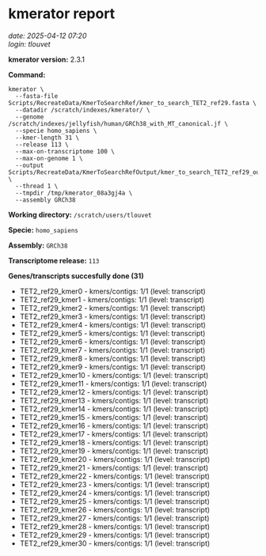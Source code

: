 # kmerator report
*date: 2025-04-12 07:20*  
*login: tlouvet*

**kmerator version:** 2.3.1

**Command:**

```
kmerator \
  --fasta-file Scripts/RecreateData/KmerToSearchRef/kmer_to_search_TET2_ref29.fasta \
  --datadir /scratch/indexes/kmerator/ \
  --genome /scratch/indexes/jellyfish/human/GRCh38_with_MT_canonical.jf \
  --specie homo_sapiens \
  --kmer-length 31 \
  --release 113 \
  --max-on-transcriptome 100 \
  --max-on-genome 1 \
  --output Scripts/RecreateData/KmerToSearchRefOutput/kmer_to_search_TET2_ref29_output \
  --thread 1 \
  --tmpdir /tmp/kmerator_08a3gj4a \
  --assembly GRCh38
```

**Working directory:** `/scratch/users/tlouvet`

**Specie:** `homo_sapiens`

**Assembly:** `GRCh38`

**Transcriptome release:** `113`

**Genes/transcripts succesfully done (31)**

- TET2_ref29_kmer0 - kmers/contigs: 1/1 (level: transcript)
- TET2_ref29_kmer1 - kmers/contigs: 1/1 (level: transcript)
- TET2_ref29_kmer2 - kmers/contigs: 1/1 (level: transcript)
- TET2_ref29_kmer3 - kmers/contigs: 1/1 (level: transcript)
- TET2_ref29_kmer4 - kmers/contigs: 1/1 (level: transcript)
- TET2_ref29_kmer5 - kmers/contigs: 1/1 (level: transcript)
- TET2_ref29_kmer6 - kmers/contigs: 1/1 (level: transcript)
- TET2_ref29_kmer7 - kmers/contigs: 1/1 (level: transcript)
- TET2_ref29_kmer8 - kmers/contigs: 1/1 (level: transcript)
- TET2_ref29_kmer9 - kmers/contigs: 1/1 (level: transcript)
- TET2_ref29_kmer10 - kmers/contigs: 1/1 (level: transcript)
- TET2_ref29_kmer11 - kmers/contigs: 1/1 (level: transcript)
- TET2_ref29_kmer12 - kmers/contigs: 1/1 (level: transcript)
- TET2_ref29_kmer13 - kmers/contigs: 1/1 (level: transcript)
- TET2_ref29_kmer14 - kmers/contigs: 1/1 (level: transcript)
- TET2_ref29_kmer15 - kmers/contigs: 1/1 (level: transcript)
- TET2_ref29_kmer16 - kmers/contigs: 1/1 (level: transcript)
- TET2_ref29_kmer17 - kmers/contigs: 1/1 (level: transcript)
- TET2_ref29_kmer18 - kmers/contigs: 1/1 (level: transcript)
- TET2_ref29_kmer19 - kmers/contigs: 1/1 (level: transcript)
- TET2_ref29_kmer20 - kmers/contigs: 1/1 (level: transcript)
- TET2_ref29_kmer21 - kmers/contigs: 1/1 (level: transcript)
- TET2_ref29_kmer22 - kmers/contigs: 1/1 (level: transcript)
- TET2_ref29_kmer23 - kmers/contigs: 1/1 (level: transcript)
- TET2_ref29_kmer24 - kmers/contigs: 1/1 (level: transcript)
- TET2_ref29_kmer25 - kmers/contigs: 1/1 (level: transcript)
- TET2_ref29_kmer26 - kmers/contigs: 1/1 (level: transcript)
- TET2_ref29_kmer27 - kmers/contigs: 1/1 (level: transcript)
- TET2_ref29_kmer28 - kmers/contigs: 1/1 (level: transcript)
- TET2_ref29_kmer29 - kmers/contigs: 1/1 (level: transcript)
- TET2_ref29_kmer30 - kmers/contigs: 1/1 (level: transcript)
